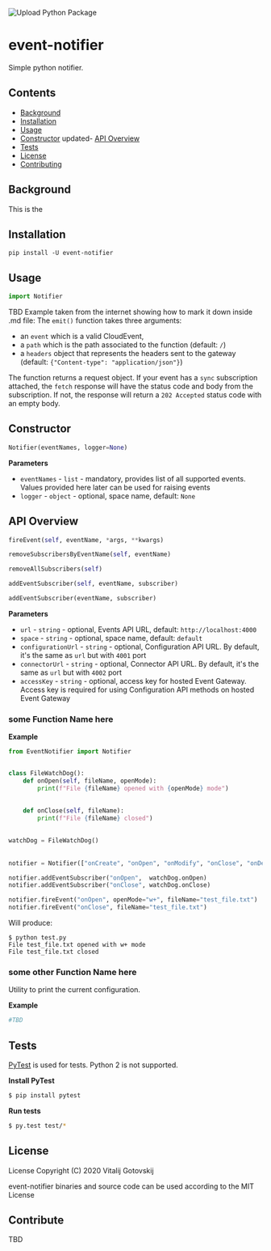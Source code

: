 ![Upload Python Package](https://github.com/vitalij555/event-notifier/workflows/Upload%20Python%20Package/badge.svg)

# event-notifier

Simple python notifier.

## Contents

- [Background](#background)
- [Installation](#installation)
- [Usage](#usage)
- [Constructor](#constructor)
 updated- [API Overview](#api-overview)
- [Tests](#tests)
- [License](#license)
- [Contributing](#contributing)

## Background

This is the 

## Installation

```
pip install -U event-notifier
```

## Usage


```python
import Notifier
```

TBD
Example taken from the internet showing how to mark it down inside .md file:
The `emit()` function takes three arguments: 
- an `event` which is a valid CloudEvent,
- a `path` which is the path associated to the function (default: `/`)
- a `headers` object that represents the headers sent to the gateway (default: `{"Content-type": "application/json"}`)

The function returns a request object. If your event has a `sync` subscription attached, the `fetch` response will have the status code and body from the subscription. If not, the response will return a `202 Accepted` status code with an empty body.

## Constructor

```python
Notifier(eventNames, logger=None)
```

**Parameters**

- `eventNames` - `list` - mandatory, provides list of all supported events. Values provided here later can be used for raising events  
- `logger` - `object` - optional, space name, default: `None`


## API Overview

```python
fireEvent(self, eventName, *args, **kwargs)
```
```python
removeSubscribersByEventName(self, eventName)
```
```python
removeAllSubscribers(self)
```

```python
addEventSubscriber(self, eventName, subscriber)
```

```python
addEventSubscriber(eventName, subscriber)
```

**Parameters**

- `url` - `string` - optional, Events API URL, default: `http://localhost:4000`
- `space` - `string` - optional, space name, default: `default`
- `configurationUrl` - `string` - optional, Configuration API URL. By default, it's the same as `url` but with `4001` port
- `connectorUrl` - `string` - optional, Connector API URL. By default, it's the same as `url` but with `4002` port
- `accessKey` - `string` - optional, access key for hosted Event Gateway. Access key is required for using Configuration API methods on hosted Event Gateway



### some Function Name here


**Example**

```python
from EventNotifier import Notifier


class FileWatchDog():
	def onOpen(self, fileName, openMode):
		print(f"File {fileName} opened with {openMode} mode")
		
			
	def onClose(self, fileName):
		print(f"File {fileName} closed")
	

watchDog = FileWatchDog()	
	
	
notifier = Notifier(["onCreate", "onOpen", "onModify", "onClose", "onDelete"])

notifier.addEventSubscriber("onOpen",  watchDog.onOpen)
notifier.addEventSubscriber("onClose", watchDog.onClose)

notifier.fireEvent("onOpen", openMode="w+", fileName="test_file.txt")  # order of named parameters is not important
notifier.fireEvent("onClose", fileName="test_file.txt")
```
Will produce:
```console
$ python test.py
File test_file.txt opened with w+ mode
File test_file.txt closed
```

### some other Function Name here

Utility to print the current configuration.

**Example**

```python
#TBD
```

## Tests

[PyTest][pytest] is used for tests. Python 2 is not supported.

**Install PyTest**

```sh
$ pip install pytest
```

**Run tests**

```sh
$ py.test test/*
```

[pytest]: http://pytest.org/


## License

License
Copyright (C) 2020 Vitalij Gotovskij

event-notifier binaries and source code can be used according to the MIT License


## Contribute
TBD
